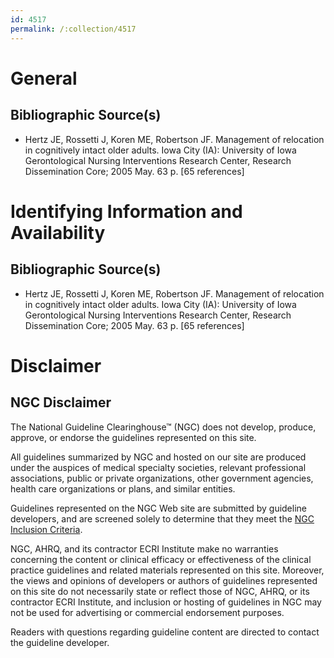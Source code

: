 ```yaml
---
id: 4517
permalink: /:collection/4517
---
```


# General

## Bibliographic Source(s)

- Hertz JE, Rossetti J, Koren ME, Robertson JF. Management of relocation in cognitively intact older adults. Iowa City (IA): University of Iowa Gerontological Nursing Interventions Research Center, Research Dissemination Core; 2005 May. 63 p. [65 references]

# Identifying Information and Availability

## Bibliographic Source(s)

- Hertz JE, Rossetti J, Koren ME, Robertson JF. Management of relocation in cognitively intact older adults. Iowa City (IA): University of Iowa Gerontological Nursing Interventions Research Center, Research Dissemination Core; 2005 May. 63 p. [65 references]

# Disclaimer

## NGC Disclaimer

The National Guideline Clearinghouse™ (NGC) does not develop, produce, approve, or endorse the guidelines represented on this site.

All guidelines summarized by NGC and hosted on our site are produced under the auspices of medical specialty societies, relevant professional associations, public or private organizations, other government agencies, health care organizations or plans, and similar entities.

Guidelines represented on the NGC Web site are submitted by guideline developers, and are screened solely to determine that they meet the [NGC Inclusion Criteria](/help-and-about/summaries/inclusion-criteria).

NGC, AHRQ, and its contractor ECRI Institute make no warranties concerning the content or clinical efficacy or effectiveness of the clinical practice guidelines and related materials represented on this site. Moreover, the views and opinions of developers or authors of guidelines represented on this site do not necessarily state or reflect those of NGC, AHRQ, or its contractor ECRI Institute, and inclusion or hosting of guidelines in NGC may not be used for advertising or commercial endorsement purposes.

Readers with questions regarding guideline content are directed to contact the guideline developer.

